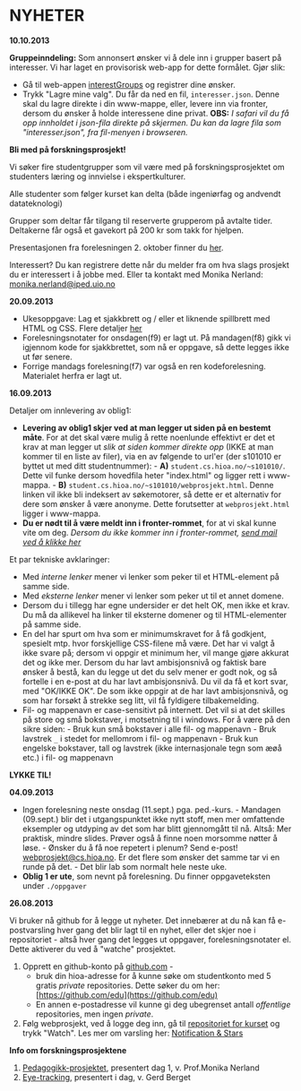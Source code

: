 NYHETER
==========================

**10.10.2013**

**Gruppeinndeling:** Som annonsert ønsker vi å dele inn i grupper basert på interesser. Vi har laget en provisorisk web-app for dette formålet. Gjør slik: 

  * Gå til web-appen [interestGroups](http://web.warpspace.org/interestGroups/) og registrer dine ønsker. 
  * Trykk "Lagre mine valg". Du får da ned en fil, `interesser.json`. Denne skal du lagre direkte i din www-mappe, eller, levere inn via fronter, dersom du ønsker å holde interessene dine privat. **OBS:** *I safari vil du få opp innholdet i json-fila direkte på skjermen. Du kan da lagre fila som "interesser.json", fra fil-menyen i browseren.* 


**Bli med på forskningsprosjekt!**

Vi søker fire studentgrupper som vil være med på forskningsprosjektet om
studenters læring og innvielse i ekspertkulturer.

Alle studenter som følger kurset kan delta (både ingeniørfag og andvendt
datateknologi)

Grupper som deltar får tilgang til reserverte grupperom på avtalte
tider. Deltakerne får også et gavekort på 200 kr som takk for hjelpen.

Presentasjonen fra forelesningen 2. oktober finner du [her](https://github.com/hioa-cs/webprosjekt/blob/master/Forskningsprosjekt_informasjon_til_studenter_webprosjekt_02102013.pdf).

Interessert? Du kan registrere dette når du melder fra om hva slags
prosjekt du er interessert i å jobbe med.
Eller ta kontakt med Monika Nerland: [monika.nerland@iped.uio.no](mailto:monika.nerland@iped.uio.no)



**20.09.2013**

  * Ukesoppgave: Lag et sjakkbrett og / eller et liknende spillbrett med HTML og CSS. Flere detaljer [her](./oppgaver/sjakk.md)
  * Forelesningsnotater for onsdagen(f9) er lagt ut. På mandagen(f8) gikk vi igjennom kode for sjakkbrettet, som nå er oppgave, så dette legges ikke ut før senere.
  * Forrige mandags forelesning(f7) var også en ren kodeforelesning. Materialet herfra er lagt ut.


**16.09.2013**

Detaljer om innlevering av oblig1:
      
- **Levering av oblig1 skjer ved at man legger ut siden på en bestemt måte**. For at det skal være mulig å rette noenlunde effektivt er det et krav at man legger ut *slik at siden kommer direkte opp* (IKKE at man kommer til en liste av filer), via en av følgende to url'er (der s101010 er byttet ut med ditt studentnummer):
      - **A)** `student.cs.hioa.no/~s101010/`. Dette vil funke dersom hovedfila heter "index.html" og ligger rett i www-mappa.
      - **B)** `student.cs.hioa.no/~s101010/webprosjekt.html`. Denne linken vil ikke bli indeksert av søkemotorer, så dette er et alternativ for dere som ønsker å være anonyme. Dette forutsetter at `webprosjekt.html` ligger i www-mappa. 
- **Du er nødt til å være meldt inn i fronter-rommet**, for at vi skal kunne vite om deg. *Dersom du ikke kommer inn i fronter-rommet, [send mail ved å klikke her](mailto:webprosjekt@cs.hioa.no?subject=Frontertilgang)*

Et par tekniske avklaringer:
- Med *interne lenker* mener vi lenker som peker til et HTML-element på samme side.
- Med *eksterne lenker* mener vi lenker som peker ut til et annet domene.
- Dersom du i tillegg har egne undersider er det helt OK, men ikke et krav. Du må da allikevel ha linker til eksterne domener og til HTML-elementer på samme side.
- En del har spurt om hva som er minimumskravet for å få godkjent, spesielt mtp. hvor forskjellige CSS-filene må være. Det har vi valgt å ikke svare på; dersom vi oppgir et minimum her, vil mange gjøre akkurat det og ikke mer. Dersom du har lavt ambisjonsnivå og faktisk bare ønsker å bestå, kan du legge ut det du selv mener er godt nok, og så fortelle i en e-post at du har lavt ambisjonsnivå. Du vil da få et kort svar, med "OK/IKKE OK". De som ikke oppgir at de har lavt ambisjonsnivå, og som har forsøkt å strekke seg litt, vil få fyldigere tilbakemelding.
- Fil- og mappenavn er case-sensitivt på internett. Det vil si at det skilles på store og små bokstaver, i motsetning til i windows. For å være på den sikre siden:
      - Bruk kun små bokstaver i alle fil- og mappenavn
      - Bruk lavstrek `_` i stedet for mellomrom i fil- og mappenavn
      - Bruk kun engelske bokstaver, tall og lavstrek (ikke internasjonale tegn som æøå etc.) i fil- og mappenavn
       
**LYKKE TIL!**

**04.09.2013**

- Ingen forelesning neste onsdag (11.sept.) pga. ped.-kurs.
      - Mandagen (09.sept.) blir det i utgangspunktet ikke nytt stoff, men mer omfattende eksempler og utdyping av det som har blitt gjennomgått til nå. Altså: Mer praktisk, mindre slides. Prøver også å finne noen morsomme nøtter å løse.
      - Ønsker du å få noe repetert i plenum? Send e-post! [webprosjekt@cs.hioa.no](mailto:webprosjekt@cs.hioa.no). Er det flere som ønsker det samme tar vi en runde på det. 
      - Det blir lab som normalt hele neste uke.
- **Oblig 1 er ute**, som nevnt på forelesning. Du finner oppgaveteksten under `./oppgaver`


**26.08.2013**

Vi bruker nå github for å legge ut nyheter. Det innebærer at du nå kan få e-postvarsling hver gang det blir lagt til en nyhet, eller det skjer noe i repositoriet - altså hver gang det legges ut oppgaver, forelesningsnotater el. Dette aktiverer du ved å "watche" prosjektet. 

1. Opprett en github-konto på [github.com](http://www.github.com)   - 
   - bruk din hioa-adresse for å kunne søke om studentkonto med 5 gratis *private* repositories. Dette søker du om her: [https://github.com/edu](https://github.com/edu)
   - En annen e-postadresse vil kunne gi deg ubegrenset antall *offentlige* repositories, men ingen *private*.
2. Følg webprosjekt, ved å logge deg inn, gå til [repositoriet for kurset](https://github.com/hioa-cs/webprosjekt) og trykk "Watch". Les mer om varsling her: [Notification & Stars](https://github.com/blog/1204-notifications-stars)


**Info om forskningsprosjektene**

1. [Pedagogikk-prosjektet](FoU_Pedagogikk.md), presentert dag 1, v. Prof.Monika Nerland
2. [Eye-tracking](FoU_Eyetracking.md), presentert i dag, v. Gerd Berget
